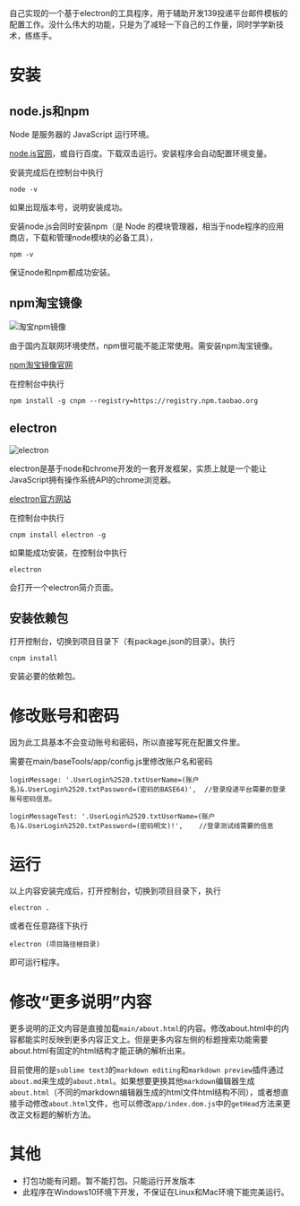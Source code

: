 自己实现的一个基于electron的工具程序，用于辅助开发139投递平台邮件模板的配置工作。没什么伟大的功能，只是为了减轻一下自己的工作量，同时学学新技术，练练手。

# 安装

## node.js和npm

Node 是服务器的 JavaScript 运行环境。

[node.js官网](https://nodejs.org/en/)，或自行百度。下载双击运行。安装程序会自动配置环境变量。

安装完成后在控制台中执行

    node -v

如果出现版本号，说明安装成功。

安装node.js会同时安装npm（是 Node 的模块管理器，相当于node程序的应用商店，下载和管理node模块的必备工具），

    npm -v

保证node和npm都成功安装。

## npm淘宝镜像

![淘宝npm镜像](https://zos.alipayobjects.com/rmsportal/UQvFKvLLWPPmxTM.png)

由于国内互联网环境使然，npm很可能不能正常使用。需安装npm淘宝镜像。

[npm淘宝镜像官网](https://npm.taobao.org/)

在控制台中执行

    npm install -g cnpm --registry=https://registry.npm.taobao.org

## electron

![electron](https://camo.githubusercontent.com/5dd01312b30468423cb45b582b83773f5a9019bb/687474703a2f2f656c656374726f6e2e61746f6d2e696f2f696d616765732f656c656374726f6e2d6c6f676f2e737667)

electron是基于node和chrome开发的一套开发框架，实质上就是一个能让JavaScript拥有操作系统API的chrome浏览器。

[electron官方网站](http://electron.atom.io/)

在控制台中执行

    cnpm install electron -g

如果能成功安装，在控制台中执行

    electron

会打开一个electron简介页面。

## 安装依赖包
打开控制台，切换到项目目录下（有package.json的目录）。执行

    cnpm install

安装必要的依赖包。

# 修改账号和密码

因为此工具基本不会变动账号和密码，所以直接写死在配置文件里。

需要在main/baseTools/app/config.js里修改账户名和密码

    loginMessage: '.UserLogin%2520.txtUserName=(账户名)&.UserLogin%2520.txtPassword=(密码的BASE64)',  //登录投递平台需要的登录账号密码信息。
    
    loginMessageTest: '.UserLogin%2520.txtUserName=(账户名)&.UserLogin%2520.txtPassword=(密码明文)!',    //登录测试线需要的信息

# 运行

以上内容安装完成后，打开控制台，切换到项目目录下，执行

    electron .

或者在任意路径下执行

    electron (项目路径根目录)

即可运行程序。

# 修改“更多说明”内容

更多说明的正文内容是直接加载`main/about.html`的内容。修改about.html中的内容都能实时反映到更多内容正文上。但是更多内容左侧的标题搜索功能需要about.html有固定的html结构才能正确的解析出来。

目前使用的是`sublime text3`的`markdown editing`和`markdown preview`插件通过`about.md`来生成的`about.html`。如果想要更换其他`markdown`编辑器生成`about.html`（不同的markdown编辑器生成的html文件html结构不同），或者想直接手动修改`about.html`文件，也可以修改`app/index.dom.js`中的`getHead`方法来更改正文标题的解析方法。

# 其他

* 打包功能有问题。暂不能打包。只能运行开发版本
* 此程序在Windows10环境下开发，不保证在Linux和Mac环境下能完美运行。

